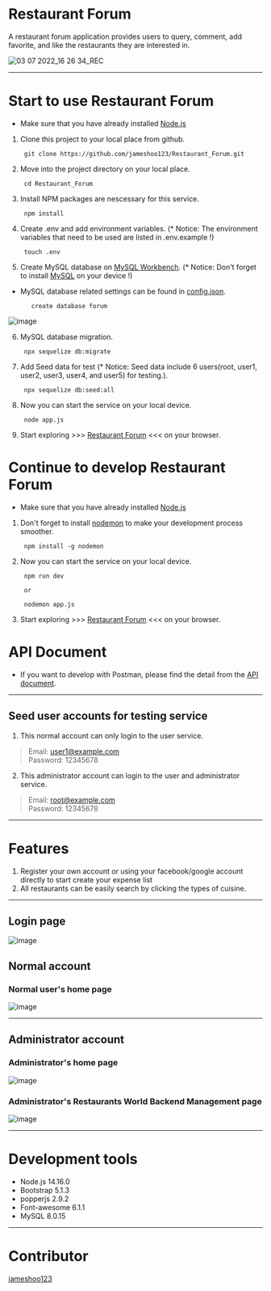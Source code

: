 # Restaurant Forum
A restaurant forum application provides users to query, comment, add favorite, and like the restaurants they are interested in.

![03 07 2022_16 26 34_REC](https://user-images.githubusercontent.com/87403901/177049497-87961ee1-6a88-49cf-86ac-464945f7d919.gif)

***
# Start to use Restaurant Forum
*   Make sure that you have already installed [Node.js](https://nodejs.org/en/)

1.   Clone this project to your local place from github.

          git clone https://github.com/jameshoo123/Restaurant_Forum.git
    
2.   Move into the project directory on your local place.

          cd Restaurant_Forum
          
3.   Install NPM packages are nescessary for this service.

          npm install
    
4.   Create .env and add environment variables. (* Notice: The environment variables that need to be used are listed in .env.example !)

          touch .env
          
          
5.   Create MySQL database on [MySQL Workbench](https://dev.mysql.com/downloads/workbench/). (* Notice: Don't forget to install [MySQL](https://dev.mysql.com/downloads/mysql/) on your device !)
* MySQL database related settings can be found in [config.json](https://github.com/jameshoo123/Restaurant_Forum/blob/main/config/config.js).

         create database forum
         
![image](https://user-images.githubusercontent.com/87403901/177049737-066bd6eb-47e3-4ffa-b509-7876199a8488.png)

    
6.   MySQL database migration.

          npx sequelize db:migrate
    
7.   Add Seed data for test (* Notice: Seed data include 6 users(root, user1, user2, user3, user4, and user5) for testing.).

          npx sequelize db:seed:all
    
8.   Now you can start the service on your local device.

          node app.js
          
9.   Start exploring >>> [Restaurant Forum](http://localhost:3000/) <<< on your browser.


# Continue to develop Restaurant Forum
*   Make sure that you have already installed [Node.js](https://nodejs.org/en/)
1.   Don't forget to install [nodemon](https://www.npmjs.com/package/nodemon) to make your development process smoother.
        
          npm install -g nodemon
    
2.   Now you can start the service on your local device.

          npm run dev
          
          or
          
          nodemon app.js
          
3.   Start exploring >>> [Restaurant Forum](http://localhost:3000/) <<< on your browser.

# API Document
* If you want to develop with Postman, please find the detail from the [API document](https://documenter.getpostman.com/view/20690974/UzBsJ4Xy).

***
## Seed user accounts for testing service
1.   This normal account can only login to the user service.
> Email: user1@example.com  
> Password: 12345678  

2.   This administrator account can login to the user and administrator service.
> Email: root@example.com  
> Password: 12345678  

***
# Features
1. Register your own account or using your facebook/google account directly to start create your expense list
2. All restaurants can be easily search by clicking the types of cuisine.
          
***
## Login page
![image](https://user-images.githubusercontent.com/87403901/177050566-b6873d13-12ca-4910-bae4-53d5b23fe5c7.png)

## Normal account
### Normal user's home page
![image](https://user-images.githubusercontent.com/87403901/177050524-4f5bc449-aedc-4800-961b-b0206b2454fe.png)

***
## Administrator account
### Administrator's home page
![image](https://user-images.githubusercontent.com/87403901/177050489-7a5d70f6-7d10-4f00-bf63-dbac977e049f.png)

### Administrator's Restaurants World Backend Management page
![image](https://user-images.githubusercontent.com/87403901/177050728-49776a24-fb7e-42dc-bf63-3e61f16d384f.png)

***
# Development tools
* Node.js 14.16.0
* Bootstrap 5.1.3
* popperjs 2.9.2
* Font-awesome 6.1.1
* MySQL 8.0.15

***
# Contributor
[jameshoo123](https://github.com/Azure/azure-content/blob/master/contributor-guide/contributor-guide-index.md)
